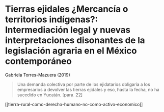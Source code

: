 # Tierras ejidales ¿Mercancía o territorios indígenas?: Intermediación legal y nuevas interpretaciones disonantes de la legislación agraria en el México contemporáneo
Gabriela Torres-Mazuera (2019)

>Una demanda colectiva por parte de los ejidatarios obligaría a los empresarios a devolver las tierras ejidales y eso, hasta la fecha, no ha sucedido en Yucatán. [para. 22] 

[[tierra-rural-como-derecho-humano-no-como-activo-economico]]